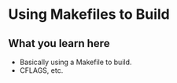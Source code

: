 # Using Makefiles to Build

## What you learn here
* Basically using a Makefile to build.
* CFLAGS, etc.
